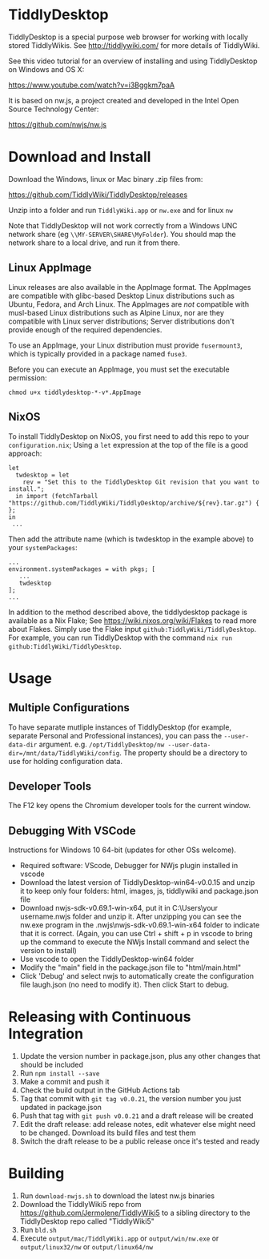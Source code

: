 # TiddlyDesktop

TiddlyDesktop is a special purpose web browser for working with locally stored TiddlyWikis. See http://tiddlywiki.com/ for more details of TiddlyWiki.

See this video tutorial for an overview of installing and using TiddlyDesktop on Windows and OS X:

https://www.youtube.com/watch?v=i3Bggkm7paA

It is based on nw.js, a project created and developed in the Intel Open Source Technology Center:

https://github.com/nwjs/nw.js

# Download and Install

Download the Windows, linux or Mac binary .zip files from:

https://github.com/TiddlyWiki/TiddlyDesktop/releases

Unzip into a folder and run `TiddlyWiki.app` or `nw.exe` and for linux `nw`

Note that TiddlyDesktop will not work correctly from a Windows UNC network share (eg ``\\MY-SERVER\SHARE\MyFolder``). You should map the network share to a local drive, and run it from there.

## Linux AppImage

Linux releases are also available in the AppImage format. The AppImages are compatible with glibc-based Desktop Linux distributions such as Ubuntu, Fedora, and Arch Linux. The AppImages are _not_ compatible with musl-based Linux distributions such as Alpine Linux, nor are they compatible with Linux server distributions; Server distributions don't provide enough of the required dependencies.

To use an AppImage, your Linux distribution must provide `fusermount3`, which is typically provided in a package named `fuse3`.

Before you can execute an AppImage, you must set the executable permission:

```
chmod u+x tiddlydesktop-*-v*.AppImage
```

## NixOS

To install TiddlyDesktop on NixOS, you first need to add this repo to your `configuration.nix`; Using a `let` expression at the top of the file is a good approach: 

```
let
  twdesktop = let
    rev = "Set this to the TiddlyDesktop Git revision that you want to install.";
  in import (fetchTarball "https://github.com/TiddlyWiki/TiddlyDesktop/archive/${rev}.tar.gz") { };
in
 ...
``` 

Then add the attribute name (which is twdesktop in the example above) to your `systemPackages`:

```
...
environment.systemPackages = with pkgs; [
   ...
   twdesktop
];
...
```

In addition to the method described above, the tiddlydesktop package is available as a Nix Flake; See https://wiki.nixos.org/wiki/Flakes to read more about Flakes. Simply use the Flake input `github:TiddlyWiki/TiddlyDesktop`. For example, you can run TiddlyDesktop with the command `nix run github:TiddlyWiki/TiddlyDesktop`.

# Usage

## Multiple Configurations

To have separate mutliple instances of TiddlyDesktop (for example, separate Personal and Professional instances), you can pass the `--user-data-dir` argument.  e.g. `/opt/TiddlyDesktop/nw --user-data-dir=/mnt/data/TiddlyWiki/config`.  The property should be a directory to use for holding configuration data.

## Developer Tools

The F12 key opens the Chromium developer tools for the current window.

## Debugging With VSCode

Instructions for Windows 10 64-bit (updates for other OSs welcome).

* Required software: VScode, Debugger for NWjs plugin installed in vscode
* Download the latest version of TiddlyDesktop-win64-v0.0.15 and unzip it to keep only four folders: html, images, js, tiddlywiki and package.json file
* Download nwjs-sdk-v0.69.1-win-x64, put it in C:\Users\your username\.nwjs folder and unzip it. After unzipping you can see the nw.exe program in the .nwjs\nwjs-sdk-v0.69.1-win-x64 folder to indicate that it is correct. (Again, you can use Ctrl + shift + p in vscode to bring up the command to execute the NWjs Install command and select the version to install)
* Use vscode to open the TiddlyDesktop-win64 folder
* Modify the "main" field in the package.json file to "html/main.html"
* Click 'Debug' and select nwjs to automatically create the configuration file laugh.json (no need to modify it). Then click Start to debug.

# Releasing with Continuous Integration

1. Update the version number in package.json, plus any other changes that should be included
2. Run `npm install --save`
2. Make a commit and push it
3. Check the build output in the GitHub Actions tab
3. Tag that commit with `git tag v0.0.21`, the version number you just updated in package.json
4. Push that tag with `git push v0.0.21` and a draft release will be created
5. Edit the draft release: add release notes, edit whatever else might need to be changed. Download its build files and test them
6. Switch the draft release to be a public release once it's tested and ready

# Building

1. Run `download-nwjs.sh` to download the latest nw.js binaries
2. Download the TiddlyWiki5 repo from https://github.com/Jermolene/TiddlyWiki5 to a sibling directory to the TiddlyDesktop repo called "TiddlyWiki5"
3. Run `bld.sh`
4. Execute `output/mac/TiddlyWiki.app` or `output/win/nw.exe` or `output/linux32/nw` or `output/linux64/nw`
